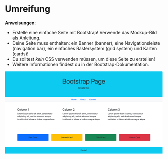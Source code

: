 # Umreifung

**Anweisungen**:

* Erstelle eine einfache Seite mit Bootstrap!
Verwende das Mockup-Bild als Anleitung.
* Deine Seite muss enthalten: ein Banner (banner), eine Navigationsleiste (navigation bar), ein einfaches Rastersystem (grid system) und Karten (cards)!
* Du solltest _kein_ CSS verwenden müssen, um diese Seite zu erstellen!
* Weitere Informationen findest du in der Bootstrap-Dokumentation.


![mockup-image](/image/mockup.png)
